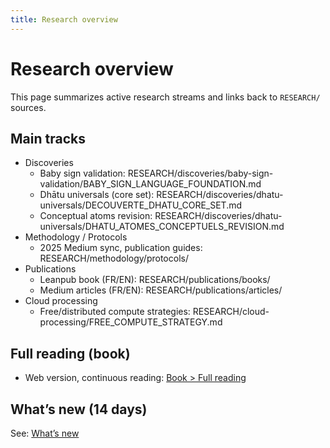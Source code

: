 ```yaml
---
title: Research overview
---
```


# Research overview

This page summarizes active research streams and links back to `RESEARCH/` sources.

## Main tracks

- Discoveries
  - Baby sign validation: RESEARCH/discoveries/baby-sign-validation/BABY_SIGN_LANGUAGE_FOUNDATION.md
  - Dhātu universals (core set): RESEARCH/discoveries/dhatu-universals/DECOUVERTE_DHATU_CORE_SET.md
  - Conceptual atoms revision: RESEARCH/discoveries/dhatu-universals/DHATU_ATOMES_CONCEPTUELS_REVISION.md
- Methodology / Protocols
  - 2025 Medium sync, publication guides: RESEARCH/methodology/protocols/
- Publications
  - Leanpub book (FR/EN): RESEARCH/publications/books/
  - Medium articles (FR/EN): RESEARCH/publications/articles/
- Cloud processing
  - Free/distributed compute strategies: RESEARCH/cloud-processing/FREE_COMPUTE_STRATEGY.md

## Full reading (book)

- Web version, continuous reading: [Book > Full reading](../../en/livre/lecture-integrale.md)

## What’s new (14 days)

See: [What’s new](whats-new.md)
